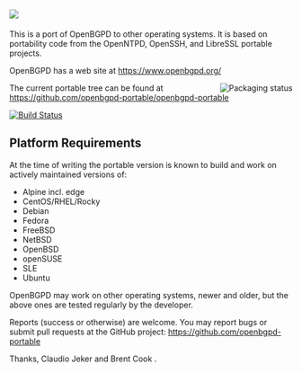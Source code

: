 <h1><a href="https://www.openbgpd.org/"><img src="https://www.openbsd.org/openbgpd/images/openbgpd.gif"></a></h1>

This is a port of OpenBGPD to other operating systems. It is based on
portability code from the OpenNTPD, OpenSSH, and LibreSSL portable projects.

OpenBGPD has a web site at https://www.openbgpd.org/

<a href="https://repology.org/project/openbgpd/versions">
    <img src="https://repology.org/badge/vertical-allrepos/openbgpd.svg?exclude_unsupported=1" alt="Packaging status" align="right">
</a>

The current portable tree can be found at
https://github.com/openbgpd-portable/openbgpd-portable

[![Build Status](https://github.com/openbgpd-portable/openbgpd-portable/workflows/Build%20CI/badge.svg)](https://github.com/openbgpd-portable/openbgpd-portable/actions)

Platform Requirements
---------------------

At the time of writing the portable version is known to build and work on actively maintained versions of:

 - Alpine incl. edge
 - CentOS/RHEL/Rocky
 - Debian
 - Fedora
 - FreeBSD
 - NetBSD
 - OpenBSD
 - openSUSE
 - SLE
 - Ubuntu

OpenBGPD may work on other operating systems, newer and older, but the above
ones are tested regularly by the developer.

Reports (success or otherwise) are welcome. You may report bugs or submit pull
requests at the GitHub project: https://github.com/openbgpd-portable

Thanks,
  Claudio Jeker <claudio at openbsd.org> and
  Brent Cook <bcook at openbsd.org>.
